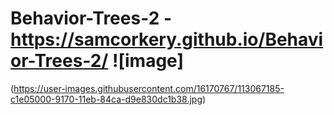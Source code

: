 # Behavior-Trees-2 - https://samcorkery.github.io/Behavior-Trees-2/ ![image]
(https://user-images.githubusercontent.com/16170767/113067185-c1e05000-9170-11eb-84ca-d9e830dc1b38.jpg)

